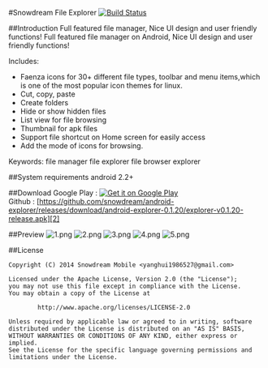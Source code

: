#Snowdream File Explorer
[![Build Status](https://travis-ci.org/snowdream/android-explorer.svg?branch=master)](https://travis-ci.org/snowdream/android-explorer)


##Introduction
Full featured file manager, Nice UI design and user friendly functions!
Full featured file manager on Android, Nice UI design and user friendly functions!

Includes:
* Faenza icons for 30+ different file types, toolbar and menu items,which is one of the most popular icon themes for linux.
* Cut, copy, paste
* Create folders
* Hide or show hidden files
* List view for file browsing
* Thumbnail for apk files
* Support file shortcut on Home screen for easily access
* Add the mode of icons for browsing.

Keywords: file manager file explorer file browser explorer

##System requirements
android 2.2+

##Download
Google Play : [![Get it on Google Play](https://developer.android.com/images/brand/en_generic_rgb_wo_60.png "Get it on Google Play")][1]                   
Github : [https://github.com/snowdream/android-explorer/releases/download/android-explorer-0.1.20/explorer-v0.1.20-release.apk][2]

##Preview
![1.png](https://raw.github.com/snowdream/android-explorer/master/docs/preview/1.png "1.png")
![2.png](https://raw.github.com/snowdream/android-explorer/master/docs/preview/2.png "2.png")
![3.png](https://raw.github.com/snowdream/android-explorer/master/docs/preview/3.png "3.png")
![4.png](https://raw.github.com/snowdream/android-explorer/master/docs/preview/4.png "4.png")
![5.png](https://raw.github.com/snowdream/android-explorer/master/docs/preview/5.png "5.png")
       

##License
```
Copyright (C) 2014 Snowdream Mobile <yanghui1986527@gmail.com>

Licensed under the Apache License, Version 2.0 (the "License");
you may not use this file except in compliance with the License.
You may obtain a copy of the License at

        http://www.apache.org/licenses/LICENSE-2.0

Unless required by applicable law or agreed to in writing, software
distributed under the License is distributed on an "AS IS" BASIS,
WITHOUT WARRANTIES OR CONDITIONS OF ANY KIND, either express or implied.
See the License for the specific language governing permissions and
limitations under the License.
```

[1]:https://play.google.com/store/apps/details?id=com.github.snowdream.android.apps.explorer
[2]:https://github.com/snowdream/android-explorer/releases/download/android-explorer-0.1.20/explorer-v0.1.20-release.apk
